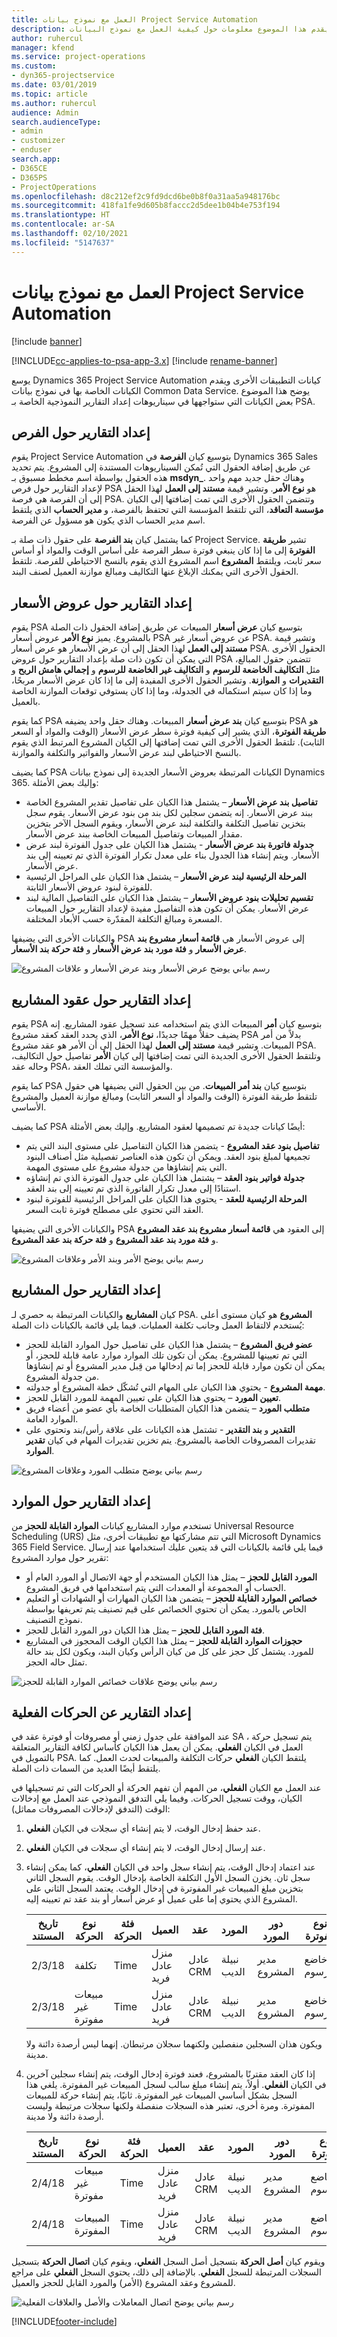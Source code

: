 ```yaml
---
title: العمل مع نموذج بيانات Project Service Automation
description: يقدم هذا الموضوع معلومات حول كيفية العمل مع نموذج البيانات.
author: ruhercul
manager: kfend
ms.service: project-operations
ms.custom:
- dyn365-projectservice
ms.date: 03/01/2019
ms.topic: article
ms.author: ruhercul
audience: Admin
search.audienceType:
- admin
- customizer
- enduser
search.app:
- D365CE
- D365PS
- ProjectOperations
ms.openlocfilehash: d8c212ef2c9fd9dcd6be0b8f0a31aa5a948176bc
ms.sourcegitcommit: 418fa1fe9d605b8faccc2d5dee1b04b4e753f194
ms.translationtype: HT
ms.contentlocale: ar-SA
ms.lasthandoff: 02/10/2021
ms.locfileid: "5147637"
---
```

# <a name="working-with-the-project-service-automation-data-model"></a>العمل مع نموذج بيانات Project Service Automation

[!include [banner](../includes/psa-now-project-operations.md)]

[!INCLUDE[cc-applies-to-psa-app-3.x](../includes/cc-applies-to-psa-app-3x.md)]
[!include [rename-banner](~/includes/cc-data-platform-banner.md)]

يوسع Dynamics 365 Project Service Automation كيانات التطبيقات الأخرى ويقدم الكيانات الخاصة بها في نموذج بيانات Common Data Service. يوضح هذا الموضوع بعض الكيانات التي ستواجهها في سيناريوهات إعداد التقارير النموذجية الخاصة بـ PSA.

## <a name="reporting-on-opportunities"></a>إعداد التقارير حول الفرص

يقوم Project Service Automation بتوسيع كيان **الفرصة** في Dynamics 365 Sales عن طريق إضافة الحقول التي تُمكن السيناريوهات المستندة إلى المشروع. يتم تحديد  هذه الحقول بواسطة اسم مخطط مسبوق بـ **msdyn\_**. وهناك حقل جديد مهم واحد لإعداد التقارير حول فرص PSA هو **نوع الأمر**. وتشير قيمة **مستند إلى العمل** لهذا الحقل إلى أن الفرصة هي فرصة PSA. وتتضمن الحقول الأخرى التي تمت إضافتها إلى الكيان **مؤسسة التعاقد**، التي تلتقط المؤسسة التي تحتفظ بالفرصة، و **مدير الحساب** الذي يلتقط اسم مدير الحساب الذي يكون هو مسؤول عن الفرصة.

كما يشتمل كيان **بند الفرصة** على حقول ذات صلة بـ Project Service. تشير **طريقة الفوترة** إلى ما إذا كان ينبغي فوترة سطر الفرصة على أساس الوقت والمواد أو أساس سعر ثابت، ويلتقط **المشروع** اسم المشروع الذي يقوم بالنسخ الاحتياطي للفرصة. تلتقط الحقول الأخرى التي يمكنك الإبلاغ عنها التكاليف ومبالغ موازنة العميل لصنف البند.

## <a name="reporting-on-quotes"></a>إعداد التقارير حول عروض الأسعار

يقوم PSA بتوسيع كيان **عرض أسعار** المبيعات عن طريق إضافة الحقول ذات الصلة بالمشروع. يميز **نوع الأمر** عروض أسعار PSA عن عروض أسعار غير PSA. وتشير قيمة **مستند إلى العمل** لهذا الحقل إلى أن عرض الأسعار هو عرض أسعار PSA. الحقول الأخرى التي يمكن أن تكون ذات صلة بإعداد التقارير حول عروض PSA تتضمن حقول المبالغ، مثل **التكاليف الخاضعة للرسوم** و **التكاليف غير الخاضعة للرسوم** و **إجمالي هامش الربح** و **التقديرات** و **الموازنة**. وتشير الحقول الأخرى المفيدة إلى ما إذا كان عرض الأسعار مربحًا، وما إذا كان سيتم استكماله في الجدولة، وما إذا كان يستوفي توقعات الموازنة الخاصة بالعميل.

كما يقوم PSA بتوسيع كيان **بند عرض أسعار** المبيعات. وهناك حقل واحد يضيفه PSA هو **طريقة الفوترة**، الذي يشير إلى كيفية فوترة سطر عرض الأسعار (الوقت والمواد أو السعر الثابت). تلتقط الحقول الأخرى التي تمت إضافتها إلى الكيان المشروع المرتبط الذي يقوم بالنسخ الاحتياطي لبند عرض الأسعار والفواتير والتكلفة والموازنة.

كما يضيف PSA الكيانات المرتبطة بعروض الأسعار الجديدة إلى نموذج بيانات Dynamics 365. وإليك بعض الأمثلة:

- **تفاصيل بند عرض الأسعار** – يشتمل هذا الكيان على تفاصيل تقدير المشروع الخاصة ببند عرض الأسعار. إنه يتضمن سجلين لكل بند من بنود عرض الأسعار. يقوم سجل بتخزين تفاصيل التكلفة والتكلفة لبند عرض الأسعار، ويقوم السجل الآخر بتخزين مقدار المبيعات وتفاصيل المبيعات الخاصة ببند عرض الأسعار.
- **جدولة فاتورة بند عرض الأسعار** - يشتمل هذا الكيان على جدول الفوترة لبند عرض الأسعار. ويتم إنشاء هذا الجدول بناء على معدل تكرار الفوترة الذي تم تعيينه إلى بند عرض الأسعار.
- **المرحلة الرئيسية لبند عرض الأسعار** – يشتمل هذا الكيان على المراحل الرئيسية للفوترة لبنود عروض الأسعار الثابتة.
- **تقسيم تحليلات بنود عروض الأسعار** – يشتمل هذا الكيان على التفاصيل المالية لبند عرض الأسعار. يمكن أن تكون هذه التفاصيل مفيدة لإعداد التقارير حول المبيعات المسعرة ومبالغ التكلفة المقدّرة حسب الأبعاد المختلفة.

والكيانات الأخرى التي يضيفها PSA إلى عروض الأسعار هي **قائمة أسعار مشروع بند عرض الأسعار** و **فئة مورد بند عرض الأسعار** و **فئة حركة بند الأسعار**.

![رسم بياني يوضح عرض الأسعار وبند عرض الأسعار و علاقات المشروع](media/PS-Reporting-image2.png "رسم بياني يوضح عرض الأسعار وبند عرض الأسعار و علاقات المشروع")

## <a name="reporting-on-project-contracts"></a>إعداد التقارير حول عقود المشاريع

يقوم PSA بتوسيع كيان **أمر** المبيعات الذي يتم استخدامه عند تسجيل عقود المشاريع. إنه يضيف حقلاً مهمًا جديدًا، **نوع الأمر**، الذي يحدد العقد كعقد مشروع PSA بدلاً من أمر المبيعات. وتشير قيمة **مستند إلى العمل** لهذا الحقل إلى أن الأمر هو عقد مشروع PSA. وتلتقط الحقول الأخرى الجديدة التي تمت إضافتها إلى كيان **الأمر** تفاصيل حول التكاليف، وحاله عقد PSA، والمؤسسة التي تملك العقد.

كما يقوم PSA بتوسيع كيان **بند أمر المبيعات**. من بين الحقول التي يضيفها هي حقول تلتقط طريقة الفوترة (الوقت والمواد أو السعر الثابت) ومبالغ موازنة العميل والمشروع الأساسي.

كما يضيف PSA أيضًا كيانات جديدة تم تصميمها لعقود المشاريع. وإليك بعض الأمثلة:

- **تفاصيل بنود عقد المشروع** - يتضمن هذا الكيان التفاصيل على مستوى البند التي يتم تجميعها لمبلغ بنود العقد. ويمكن أن تكون هذه العناصر تفصيلية مثل أصناف البنود التي يتم إنشاؤها من جدولة مشروع على مستوى المهمة.
- **جدولة فواتير بنود العقد** – يشتمل هذا الكيان على جدول الفوترة الذي تم إنشاؤه استنادًا إلى معدل تكرار الفاتورة الذي تم تعيينه إلى بند العقد.
- **المرحلة الرئيسية للعقد** - يحتوي هذا الكيان على المراحل الرئيسية للفوترة لبنود العقد التي تحتوي على مصطلح فوترة ثابت السعر.

والكيانات الأخرى التي يضيفها PSA إلى العقود هي **قائمة أسعار مشروع بند عقد المشروع** و **فئة مورد بند عقد المشروع** و **فئة حركة بند عقد المشروع**.

![رسم بياني يوضح الأمر وبند الأمر وعلاقات المشروع](media/PS-Reporting-image3.png "رسم بياني يوضح الأمر وبند الأمر وعلاقات المشروع")

## <a name="reporting-on-projects"></a>إعداد التقارير حول المشاريع

كيان **المشاريع** والكيانات المرتبطة به حصري لـ PSA. **المشروع** هو كيان مستوى أعلى يُستخدم لالتقاط العمل وجانب تكلفة العمليات. فيما يلي قائمة بالكيانات ذات الصلة:

- **عضو فريق المشروع** – يشتمل هذا الكيان على تفاصيل حول الموارد القابلة للحجز التي تم تعيينها للمشروع. يمكن أن تكون تلك الموارد موارد عامة قابلة للحجز، أو يمكن أن تكون موارد قابلة للحجز إما تم إدخالها من قِبل مدير المشروع أو تم إنشاؤها من جدولة المشروع.
- **مهمة المشروع** - يحتوي هذا الكيان على المهام التي تُشكّل خطة المشروع أو جدولته.
- **تعيين المورد** – يحتوي هذا الكيان على تعيين المهمة للمورد القابل للحجز.
- **متطلب المورد** – يتضمن هذا الكيان المتطلبات الخاصة بأي عضو من أعضاء فريق الموارد العامة.
- **التقدير** و **بند التقدير** - تشتمل هذه الكيانات على علاقة رأس/بند وتحتوي على تقديرات المصروفات الخاصة بالمشروع. يتم تخزين تقديرات المهام في كيان **تقدير الموارد**.

![رسم بياني يوضح متطلب المورد وعلاقات المشروع](media/PS-Reporting-image4.png "رسم بياني يوضح متطلب المورد وعلاقات المشروع")

## <a name="reporting-on-resources"></a>إعداد التقارير حول الموارد

تستخدم موارد المشاريع كيانات **الموارد القابلة للحجز** من Universal Resource Scheduling (URS) التي تتم مشاركتها مع تطبيقات أخرى، مثل Microsoft Dynamics 365 Field Service. فيما يلي قائمة بالكيانات التي قد يتعين عليك استخدامها عند إرسال تقرير حول موارد المشروع:

- **المورد القابل للحجز** – يمثل هذا الكيان المستخدم أو جهة الاتصال أو المورد العام أو الحساب أو المجموعة أو المعدات التي يتم استخدامها في فريق المشروع.
- **خصائص الموارد القابلة للحجز** – يتضمن هذا الكيان المهارات أو الشهادات أو التعليم الخاص بالمورد. يمكن أن تحتوي الخصائص على قيم تصنيف يتم تعريفها بواسطة نموذج التصنيف.
- **فئة المورد القابل للحجز** – يمثل هذا الكيان دور المورد القابل للحجز.
- **حجوزات الموارد القابلة للحجز** – يمثل هذا الكيان الوقت المحجوز في المشاريع للمورد. يشتمل كل حجز على كل من كيان الرأس وكيان البند، ويكون لكل بند حالة تمثل حاله الحجز.

![رسم بياني يوضح علاقات خصائص الموارد القابلة للحجز](media/PS-Reporting-image5.png "رسم بياني يوضح علاقات خصائص الموارد القابلة للحجز")

## <a name="reporting-on-actual-transactions"></a>إعداد التقارير عن الحركات الفعلية

عند الموافقة على جدول زمني أو مصروفات أو فوترة عقد في SA ، يتم تسجيل حركة العمل في الكيان **الفعلي**. يمكن أن يعمل هذا الكيان كأساس لكافة التقارير المتعلقة بالتمويل في PSA. يلتقط الكيان **الفعلي** حركات التكلفة والمبيعات لحدث العمل. كما يلتقط أيضًا العديد من السمات ذات الصلة.

عند العمل مع الكيان **الفعلي**، من المهم أن تفهم الحركة أو الحركات التي تم تسجيلها في الكيان، ووقت تسجيل الحركات. وفيما يلي التدفق النموذجي عند العمل مع إدخالات الوقت (التدفق لإدخالات المصروفات مماثل):

1. عند حفظ إدخال الوقت، لا يتم إنشاء أي سجلات في الكيان **الفعلي**.
2. عند إرسال إدخال الوقت، لا يتم إنشاء أي سجلات في الكيان **الفعلي**.
3. عند اعتماد إدخال الوقت، يتم إنشاء سجل واحد في الكيان **الفعلي**، كما يمكن إنشاء سجل ثان. يخزن السجل الأول التكلفة الخاصة بإدخال الوقت. يقوم السجل الثاني بتخزين مبلغ المبيعات غير المفوترة في إدخال الوقت. يعتمد السجل الثاني على المشروع الذي يحتوي إما على عميل أو عرض أسعار أو بند عقد تم تعيينه إليه.

    | تاريخ المستند | ‏‫نوع الحركة | فئة الحركة | العميل         | عقد   | المورد     | دور المورد | نوع الفوترة | الكمية | سعر الوحدة | المبلغ |
    |---------------|------------------|-------------------|------------------|------------|--------------|---------------|--------------|----------|------------|--------|
    | 2/3/18        | تكلفة             | Time              | منزل عادل فريد | عادل CRM | نبيلة الديب | مدير المشروع   | خاضع للرسوم   | 8.0      | 50.00      | 400.00 |
    | 2/3/18        | مبيعات غير مفوترة   | Time              | منزل عادل فريد | عادل CRM | نبيلة الديب | مدير المشروع   | خاضع للرسوم   | 8.0      | 100.00     | 800.00 |

    ويكون هذان السجلين منفصلين ولكنهما سجلان مرتبطان. إنهما ليس أرصدة دائنة ولا مدينة.

4. إذا كان العقد مقترنًا بالمشروع، فعند فوترة إدخال الوقت، يتم إنشاء سجلين آخرين في الكيان **الفعلي**. أولاً، يتم إنشاء مبلغ سالب لسجل المبيعات غير المفوترة. يلغي هذا السجل بشكل أساسي المبيعات غير المفوترة. ثانيًا، يتم إنشاء حركة للمبيعات المفوترة. ومرة أخرى، تعتبر هذه السجلات منفصلة ولكنها سجلات مرتبطة وليست أرصدة دائنة ولا مدينة.

    | تاريخ المستند | ‏‫نوع الحركة | فئة الحركة | العميل         | عقد   | المورد     | دور المورد | نوع الفوترة | الكمية | سعر الوحدة | المبلغ   |
    |---------------|------------------|-------------------|------------------|------------|--------------|---------------|--------------|----------|------------|----------|
    | 2/4/18        | مبيعات غير مفوترة   | Time              | منزل عادل فريد | عادل CRM | نبيلة الديب | مدير المشروع   | خاضع للرسوم   | - 8.0    | 100.00     | - 800.00 |
    | 2/4/18        | المبيعات المفوترة     | Time              | منزل عادل فريد | عادل CRM | نبيلة الديب | مدير المشروع   | خاضع للرسوم   | 8.0      | 100.00     | 800.00   |

ويقوم كيان **أصل الحركة** بتسجيل أصل السجل **الفعلي**، ويقوم كيان **اتصال الحركة** بتسجيل السجلات المرتبطة للسجل **الفعلي**. بالإضافة إلى ذلك، يحتوي السجل **الفعلي** على مراجع للمشروع وعقد المشروع (الأمر) والمورد القابل للحجز والعميل.

![رسم بياني يوضح اتصال المعاملات والأصل والعلاقات الفعلية](media/PS-Reporting-image6.png "رسم بياني يوضح اتصال المعاملات والأصل والعلاقات الفعلية")


[!INCLUDE[footer-include](../includes/footer-banner.md)]